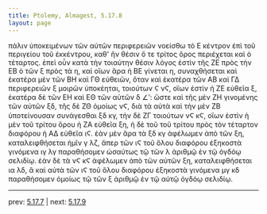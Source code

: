 ```yaml
---
title: Ptolemy, Almagest, 5.17.8
layout: page
---
```


πάλιν ὑποκειμένων τῶν αὐτῶν περιφερειῶν νοείσθω τὸ Ε κέντρον ἐπὶ τοῦ περιγείου τοῦ ἐκκέντρου, καθ' ἣν θέσιν ὅ τε τρίτος ὅρος περιέχεται καὶ ὁ τέταρτος. ἐπεὶ οὖν κατὰ τὴν τοιαύτην θέσιν λόγος ἐστὶν τῆς ΖΕ πρὸς τὴν ΕΒ ὁ τῶν ξ πρὸς τὰ η, καὶ οἵων ἄρα ἡ ΒΕ γίνεται η, συναχθήσεται καὶ ἑκατέρα μὲν τῶν ΒΗ καὶ ΓΘ εὐθειῶν, ὅταν καὶ ἑκατέρα τῶν ΑΒ καὶ ΓΔ περιφερειῶν ξ μοιρῶν ὑποκέηται, τοιούτων Ϛ νϚ, οἵων ἐστὶν ἡ ΖΕ εὐθεῖα ξ, ἑκατέρα δὲ τῶν ΕΗ καὶ ΕΘ τῶν αὐτῶν δ ∠ʹ: ὥστε καὶ τῆς μὲν ΖΗ γινομένης τῶν αὐτῶν ξδ, τῆς δὲ ΖΘ ὁμοίως νϚ, διὰ τὰ αὐτὰ καὶ τὴν μὲν ΖΒ ὑποτείνουσαν συνάγεσθαι ξδ κγ, τὴν δὲ ΖΓ τοιούτων νϚ κϚ, οἵων ἐστὶν ἡ μὲν τοῦ τρίτου ὅρου ἡ ΖΑ εὐθεῖα ξη, ἡ δὲ τοῦ τοῦ τρίτου πρὸς τὸν τέταρτον διαφόρου ἡ ΑΔ εὐθεῖα ιϚ. ἐὰν μὲν ἄρα τὰ ξδ κγ ἀφέλωμεν ἀπὸ τῶν ξη, καταλειφθήσεται ἡμῖν γ λζ, ἅπερ τῶν ιϚ τοῦ ὅλου διαφόρου ἑξηκοστὰ γινόμενα ιγ λγ παραθήσομεν ὡσαύτως τῷ τῶν λ ἀριθμῷ ἐν τῷ ὀγδόῳ σελιδίῳ. ἐὰν δὲ τὰ νϚ κϚ ἀφέλωμεν ἀπὸ τῶν αὐτῶν ξη, καταλειφθήσεται ια λδ, ἃ καὶ αὐτὰ τῶν ιϚ τοῦ ὅλου διαφόρου ἑξηκοστὰ γινόμενα μγ κδ παραθήσομεν ὁμοίως τῷ τῶν ξ ἀριθμῷ ἐν τῷ αὐτῷ ὀγδόῳ σελιδίῳ. 

---

prev: [5.17.7](../5.17.7/) | next: [5.17.9](../5.17.9/)

